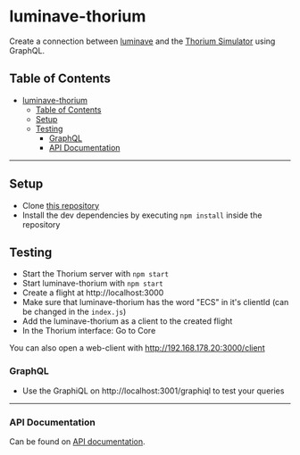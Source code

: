 # luminave-thorium
Create a connection between [luminave](https://github.com/NERDDISCO/luminave) and the [Thorium Simulator](https://thoriumsim.com/) using GraphQL.

## Table of Contents

<!-- toc -->

- [luminave-thorium](#luminave-thorium)
    - [Table of Contents](#table-of-contents)
    - [Setup](#setup)
    - [Testing](#testing)
        - [GraphQL](#graphql)
        - [API Documentation](#api-documentation)

<!-- tocstop -->

---

## Setup

* Clone [this repository](https://github.com/NERDDISCO/luminave-thorium)
* Install the dev dependencies by executing `npm install` inside the repository


## Testing

* Start the Thorium server with `npm start`
* Start luminave-thorium with `npm start`
* Create a flight at http://localhost:3000
* Make sure that luminave-thorium has the word "ECS" in it's clientId (can be changed in the `index.js`)
* Add the luminave-thorium as a client to the created flight
* In the Thorium interface: Go to Core


You can also open a web-client with http://192.168.178.20:3000/client


### GraphQL

* Use the GraphiQL on http://localhost:3001/graphiql to test your queries


---

### API Documentation

Can be found on [API documentation](docs/API.md).
